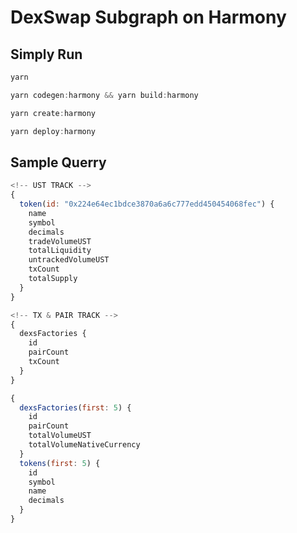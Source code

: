 # DexSwap Subgraph on Harmony


## **Simply Run**

```jsx
yarn

yarn codegen:harmony && yarn build:harmony

yarn create:harmony 

yarn deploy:harmony
```



## **Sample Querry**

```jsx
<!-- UST TRACK -->
{
  token(id: "0x224e64ec1bdce3870a6a6c777edd450454068fec") {
    name
    symbol
    decimals
    tradeVolumeUST
    totalLiquidity
    untrackedVolumeUST
    txCount
    totalSupply
  }
}
```

```jsx
<!-- TX & PAIR TRACK -->
{
  dexsFactories {
    id
    pairCount
    txCount
  }
}
```

```jsx
{
  dexsFactories(first: 5) {
    id
    pairCount
    totalVolumeUST
    totalVolumeNativeCurrency
  }
  tokens(first: 5) {
    id
    symbol
    name
    decimals
  }
}
```
